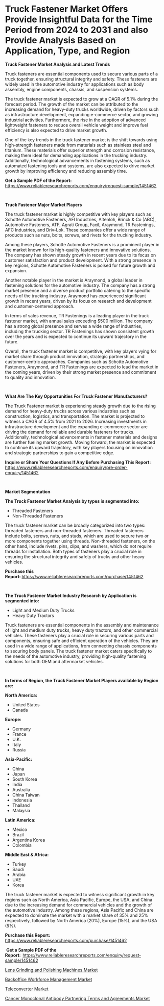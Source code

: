 <p><h1>Truck Fastener Market Offers Provide Insightful Data for the Time Period from 2024 to 2031 and also Provide Analysis Based on Application, Type, and Region</h1></p><p><strong>Truck Fastener Market Analysis and Latest Trends</strong></p>
<p><p>Truck fasteners are essential components used to secure various parts of a truck together, ensuring structural integrity and safety. These fasteners are widely used in the automotive industry for applications such as body assembly, engine components, chassis, and suspension systems.</p><p>The truck fastener market is expected to grow at a CAGR of 5.1% during the forecast period. The growth of the market can be attributed to the increasing demand for heavy-duty trucks worldwide, driven by factors such as infrastructure development, expanding e-commerce sector, and growing industrial activities. Furthermore, the rise in the adoption of advanced lightweight fasteners to reduce overall vehicle weight and improve fuel efficiency is also expected to drive market growth.</p><p>One of the key trends in the truck fastener market is the shift towards using high-strength fasteners made from materials such as stainless steel and titanium. These materials offer superior strength and corrosion resistance, making them ideal for demanding applications in the trucking industry. Additionally, technological advancements in fastening systems, such as automated fastening tools and systems, are also expected to drive market growth by improving efficiency and reducing assembly time.</p></p>
<p><strong>Get a Sample PDF of the Report:&nbsp;</strong> <a href="https://www.reliableresearchreports.com/enquiry/request-sample/1451462">https://www.reliableresearchreports.com/enquiry/request-sample/1451462</a></p>
<p>&nbsp;</p>
<p><strong>Truck Fastener Major Market Players</strong></p>
<p><p>The truck fastener market is highly competitive with key players such as Schotte Automotive Fasteners, AFI Industries, Altenloh, Brinck & Co (ABC), Automotive Fasteners, ATF, Agrati Group, Facil, Araymond, TR Fastenings, AFC Industries, and Driv-Lok. These companies offer a wide range of products such as nuts, bolts, screws, and rivets for the trucking industry.</p><p>Among these players, Schotte Automotive Fasteners is a prominent player in the market known for its high-quality fasteners and innovative solutions. The company has shown steady growth in recent years due to its focus on customer satisfaction and product development. With a strong presence in key regions, Schotte Automotive Fasteners is poised for future growth and expansion.</p><p>Another notable player in the market is Araymond, a global leader in fastening solutions for the automotive industry. The company has a strong market presence and a diverse product portfolio catering to the specific needs of the trucking industry. Araymond has experienced significant growth in recent years, driven by its focus on research and development and customer-centered approach.</p><p>In terms of sales revenue, TR Fastenings is a leading player in the truck fastener market, with annual sales exceeding $500 million. The company has a strong global presence and serves a wide range of industries, including the trucking sector. TR Fastenings has shown consistent growth over the years and is expected to continue its upward trajectory in the future.</p><p>Overall, the truck fastener market is competitive, with key players vying for market share through product innovation, strategic partnerships, and customer-centric approaches. Companies such as Schotte Automotive Fasteners, Araymond, and TR Fastenings are expected to lead the market in the coming years, driven by their strong market presence and commitment to quality and innovation.</p></p>
<p>&nbsp;</p>
<p><strong>What Are The Key Opportunities For Truck Fastener Manufacturers?</strong></p>
<p><p>The Truck Fastener market is experiencing steady growth due to the rising demand for heavy-duty trucks across various industries such as construction, logistics, and transportation. The market is projected to witness a CAGR of 4.5% from 2021 to 2026. Increasing investments in infrastructure development and the expanding e-commerce sector are driving the demand for reliable and durable fasteners for trucks. Additionally, technological advancements in fastener materials and designs are further fueling market growth. Moving forward, the market is expected to continue its upward trajectory, with key players focusing on innovation and strategic partnerships to gain a competitive edge.</p></p>
<p><strong>Inquire or Share Your Questions If Any Before Purchasing This Report:</strong> <a href="https://www.reliableresearchreports.com/enquiry/pre-order-enquiry/1451462">https://www.reliableresearchreports.com/enquiry/pre-order-enquiry/1451462</a></p>
<p>&nbsp;</p>
<p><strong>Market Segmentation</strong></p>
<p><strong>The Truck Fastener Market Analysis by types is segmented into:</strong></p>
<p><ul><li>Threaded Fasteners</li><li>Non-Threaded Fasteners</li></ul></p>
<p><p>The truck fastener market can be broadly categorized into two types: threaded fasteners and non-threaded fasteners. Threaded fasteners include bolts, screws, nuts, and studs, which are used to secure two or more components together using threads. Non-threaded fasteners, on the other hand, include rivets, pins, clips, and washers, which do not require threads for installation. Both types of fasteners play a crucial role in ensuring the structural integrity and safety of trucks and other heavy vehicles.</p></p>
<p><strong>Purchase this Report:&nbsp;</strong><a href="https://www.reliableresearchreports.com/purchase/1451462">https://www.reliableresearchreports.com/purchase/1451462</a></p>
<p>&nbsp;</p>
<p><strong>The Truck Fastener Market Industry Research by Application is segmented into:</strong></p>
<p><ul><li>Light and Medium Duty Trucks</li><li>Heavy Duty Tractors</li></ul></p>
<p><p>Truck fasteners are essential components in the assembly and maintenance of light and medium duty trucks, heavy duty tractors, and other commercial vehicles. These fasteners play a crucial role in securing various parts and components, ensuring safe and efficient operation of the vehicles. They are used in a wide range of applications, from connecting chassis components to securing body panels. The truck fastener market caters specifically to the needs of the automotive industry, providing high-quality fastening solutions for both OEM and aftermarket vehicles.</p></p>
<p>&nbsp;</p>
<p><strong>In terms of Region, the Truck Fastener Market Players available by Region are:</strong></p>
<p>
    <p> <strong> North America: </strong>
        <ul>
            <li>United States</li>
            <li>Canada</li>
        </ul>
        </p> 
    <p> <strong> Europe: </strong>
        <ul>
            <li>Germany</li>
            <li>France</li>
            <li>U.K.</li>
            <li>Italy</li>
            <li>Russia</li>
        </ul>
        </p> 
    <p> <strong> Asia-Pacific: </strong>
        <ul>
            <li>China</li>
            <li>Japan</li>
            <li>South Korea</li>
            <li>India</li>
            <li>Australia</li>
            <li>China Taiwan</li>
            <li>Indonesia</li>
            <li>Thailand</li>
            <li>Malaysia</li>
        </ul>
        </p> 
    <p> <strong> Latin America: </strong>
        <ul>
            <li>Mexico</li>
            <li>Brazil</li>
            <li>Argentina Korea</li>
            <li>Colombia</li>
        </ul>
        </p> 
    <p> <strong> Middle East & Africa: </strong>
        <ul>
            <li>Turkey</li>
            <li>Saudi</li>
            <li>Arabia</li>
            <li>UAE</li>
            <li>Korea</li>
        </ul>
    </p>
    </p>
<p><p>The truck fastener market is expected to witness significant growth in key regions such as North America, Asia Pacific, Europe, the USA, and China due to the increasing demand for commercial vehicles and the growth of the automotive industry. Among these regions, Asia Pacific and China are expected to dominate the market with a market share of 35% and 25% respectively, followed by North America (20%), Europe (15%), and the USA (5%).</p></p>
<p><strong>Purchase this Report: </strong><a href="https://www.reliableresearchreports.com/purchase/1451462">https://www.reliableresearchreports.com/purchase/1451462</a></p>
<p>&nbsp;<strong>Get a Sample PDF of the Report:&nbsp;&nbsp;</strong><a href="https://www.reliableresearchreports.com/enquiry/request-sample/1451462">https://www.reliableresearchreports.com/enquiry/request-sample/1451462</a></p>
<p><strong></strong></p>
<p><p><a href="https://view.publitas.com/reportprime-1/lens-grinding-and-polishing-machines-market-size-share-trends-analysis-report-by-application-regional-outlook-competitive-strategies-and-segment-forecasts-2023-2030/">Lens Grinding and Polishing Machines Market</a></p><p><a href="https://view.publitas.com/reportprime-1/backoffice-workforce-management-market-with-the-goal-of-estimating-the-market-size-and-future-growth-potential-of-various-market-segments-based-on-component-applications-end-user-and-region/">Backoffice Workforce Management Market</a></p><p><a href="https://zircon-bluebell-299.notion.site/Teleconverter-Market-A-Comprehensive-Report-of-its-Market-Share-Growth-Trends-2024-2031-c110b85a503b4b68b030abfe6d947a8f">Teleconverter Market</a></p><p><a href="https://view.publitas.com/reportprime-1/global-cancer-monoclonal-antibody-partnering-terms-and-agreements-market-size-and-market-trends-insights-and-projections-from-2023-to-2030/">Cancer Monoclonal Antibody Partnering Terms and Agreements Market</a></p></p>